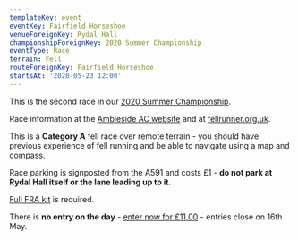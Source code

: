 ```yaml
---
templateKey: event
eventKey: Fairfield Horseshoe
venueForeignKey: Rydal Hall
championshipForeignKey: 2020 Summer Championship
eventType: Race
terrain: Fell
routeForeignKey: Fairfield Horseshoe
startsAt: '2020-05-23 12:00'
---
```

This is the second race in our [2020 Summer Championship](/championships/2020-summer-championship/).

Race information at the [Ambleside AC website](https://www.amblesideac.org.uk/races/our-races/fairfield/) 
and at [fellrunner.org.uk](https://www.fellrunner.org.uk/races.php?id=6685).

This is a **Category A** fell race over remote terrain - you should have previous
experience of fell running and be able to navigate using a map and compass.

Race parking is signposted from the A591 and costs £1 - **do not park at Rydal Hall itself or the
lane leading up to it**.

[Full FRA kit](https://www.peteblandsports.co.uk/dept/fra-kit-requirements_d01336.htm) is required.

There is **no entry on the day** - [enter now for £11.00](https://resultsbase.net/event/5372) - entries close on 16th May.
